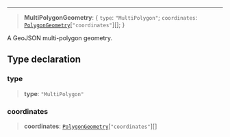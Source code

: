 ***

> **MultiPolygonGeometry**: \{ `type`: `"MultiPolygon"`; `coordinates`: [`PolygonGeometry`](PolygonGeometry.md)\[`"coordinates"`]\[]; }

A GeoJSON multi-polygon geometry.

## Type declaration

### type

> **type**: `"MultiPolygon"`

### coordinates

> **coordinates**: [`PolygonGeometry`](PolygonGeometry.md)\[`"coordinates"`]\[]
